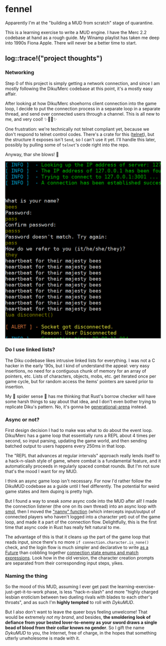 # fennel

Apparently I'm at the "building a MUD from scratch" stage of quarantine.

This is a learning exercise to write a MUD engine. I have the Merc 2.2 codebase
at hand as a rough guide. My Winamp playlist has taken me deep into 1990s Fiona
Apple. There will never be a better time to start.

## log::trace!("project thoughts")

### Networking

Step 0 of this project is simply getting a network connection, and since I am
mostly following the Diku/Merc codebase at this point, it's a mostly easy
affair.

After looking at how Diku/Merc shoehorns client connection into the game loop,
I decide to put the connection process in a separate loop in a separate thread,
and send over connected users through a channel. This is all new to me, and very
cool! ✨🧙‍♀️✨

One frustration: we're technically not telnet compliant yet, because we don't
respond to telnet control codes. There's a crate for this
([telnet](https://crates.io/crates/telnet)), but the structure it exposes isn't
`Send`, so I can't use it yet. I'll handle this later, possibly by pulling some
of `telnet`'s code right into the repo.

Anyway, thar she blows! 🐳

![A terminal printout showing a new character creation flow, followed by a series of heartbeat messages ("heartbeat for their majesty bees") once the connection gets added to the game loop.](img/login.png)

### Do I use linked lists?

The Diku codebase likes intrusive linked lists for everything. I was not a C
hacker in the early '90s, but I kind of understand the appeal: very easy
insertions, no need for a contiguous chunk of memory for an array of pointers,
etc. Lists of characters, objects, mobs, etc. get iterated once per game cycle,
but for random access the items' pointers are saved prior to insertion.

My 🦀 spider sense 🦀 has me thinking that Rust's borrow checker will have some
harsh things to say about that idea, and I don't even bother trying to replicate
Diku's pattern. No, it's gonna be
[generational-arena](https://crates.io/crates/generational-arena) instead.

### Async or not?

First design decision I had to make was what to do about the event loop.
Diku/Merc has a game loop that essentially runs a REPL about 4 times per second,
so input parsing, updating the game world, and then sending batched output to
users happens every 250ms in that loop.

The "REPL that advances at regular intervals" approach really lends itself to a
hack-n-slash style of game, where combat is a fundamental feature, and it
automatically proceeds in regularly spaced combat rounds. But I'm not sure
that's the mood I want for my MUD.

I think an async game loop isn't necessary. For now I'd rather follow the
DikuMUD codebase as a guide until I feel differently. The potential for weird
game states and item duping is pretty high.

But I found a way to sneak *some* async code into the MUD after all! I made the
connection listener (the one on its own thread) into an async loop with
[smol](https://crates.io/crates/smol), then I moved the
["nanny" function](https://github.com/Seifert69/DikuMUD/blob/e27497b70896a81c008faa4fcd2d823b27c3162a/dm-dist-alfa/interpreter.c#L1009)
(which intercepts input/output of connected players who haven't logged into a
character yet) out of the game loop, and made it a part of the connection flow.
Delightfully, this is the first time that async code in Rust has really felt
natural to me.

The advantage of this is that it cleans up the part of the game loop that reads
input, since there's no more `if connection.character.is_none()` check, and the
login flow is much simpler and declarative to write
[as a Future](https://github.com/TooManyBees/fennel/blob/67703b42c86a29fe7a50e894388cad2f146ceb17/src/listener.rs#L76)
than cobbling together
[connection state enums and match expressions](https://github.com/TooManyBees/fennel/blob/02cde601096dc5f0fddfdc86904c0c7662bed703/src/login.rs#L39). Look how in the old
version, the character creation prompts are separated from their corresponding
input steps, yikes.

### Naming the thing

So the mood of this MUD, assuming I ever get past the
learning-exercise-just-get-it-to-work phase, is less "hack-n-slash" and more
"highly charged lesbian eroticism between two dueling rivals with blades to each
other's throats", and as such I'm **highly tempted** to roll with *DykuMUD*.

But I also don't want to leave the queer boys feeling unwelcome! That would be
extremely *not my brand*, and besides, **the smoldering look of defiance from your
bested lover-to-enemy as your sword draws a single bead of blood from their
collar knows no gender**. So I gift the name *DykuMUD* to you, the Internet, free of
charge, in the hopes that something utterly unwholesome is made with it.
